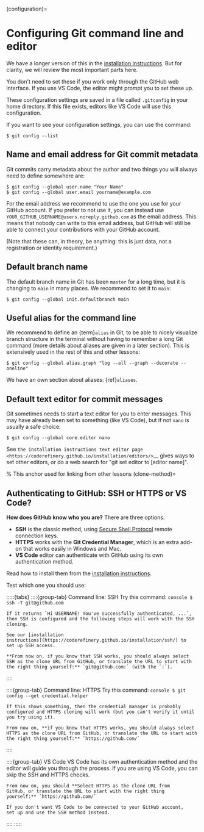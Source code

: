 (configuration)=

# Configuring Git command line and editor

We have a longer version of this in the [installation
instructions](https://coderefinery.github.io/installation/git-in-terminal/).
But for clarity, we will review the most important parts here.

You don't need to set these if you work only through the GitHub web interface.
If you use VS Code, the editor might prompt you to set these up.

These configuration settings are saved in a file called `.gitconfig` in your
home directory. If this file exists, editors like VS Code will use this
configuration.

If you want to see your configuration settings, you can use the command:
```console
$ git config --list
```


## Name and email address for Git commit metadata

Git commits carry metadata about the author and two things you will always need
to define somewhere are:
```console
$ git config --global user.name "Your Name"
$ git config --global user.email yourname@example.com
```

For the email address we recommend to use the one you use for your GitHub account.
If you prefer to not use it, you can instead use
`YOUR_GITHUB_USERNAME@users.noreply.github.com` as the email address.
This means that nobody can write to this email address, but GitHub will still
be able to connect your contributions with your GitHub account.

(Note that these can, in theory, be anything: this is just data, not a
registration or identity requirement.)


## Default branch name

The default branch name in Git has been `master` for a long time, but it is
changing to `main` in many places.  We recommend to set it to `main`:
```console
$ git config --global init.defaultbranch main
```


## Useful alias for the command line

We recommend to define an {term}`alias` in Git, to be able to nicely visualize
branch structure in the terminal without having to remember a long Git command
(more details about aliases are given in a later section). This is extensively
used in the rest of this and other lessons:
```console
$ git config --global alias.graph "log --all --graph --decorate --oneline"
```

We have an own section about aliases: {ref}`aliases`.


## Default text editor for commit messages

Git sometimes needs to start a text editor for you to enter messages.
This may have already been set to something (like VS Code), but if not
`nano` is usually a safe choice:

```console
$ git config --global core.editor nano
```

See `the installation instructions text editor page
<https://coderefinery.github.io/installation/editors/>`__ gives ways
to set other editors, or do a web search for "git set editor to
[editor name]".


% This anchor used for linking from other lessons
(clone-method)=

## Authenticating to GitHub: SSH or HTTPS or VS Code?

**How does GitHub know who you are?** There are three options.

- **SSH** is the classic method, using [Secure Shell
  Protocol](https://en.wikipedia.org/wiki/Secure_Shell) remote connection
  keys.
- **HTTPS** works with the **Git Credential Manager**, which is an
  extra add-on that works easily in Windows and Mac.
- **VS Code** editor can authenticate with GitHub using its own
  authentication method.

Read how to install them from the [installation
instructions](https://coderefinery.github.io/installation/ssh/).

Test which one you should use:

:::::{tabs}
  ::::{group-tab} Command line: SSH
    Try this command:
    ```console
    $ ssh -T git@github.com
    ```

    If it returns `Hi USERNAME! You've successfully authenticated, ...`,
    then SSH is configured and the following steps will work with the SSH
    cloning.

    See our [installation
    instructions](https://coderefinery.github.io/installation/ssh/) to
    set up SSH access.

    **From now on, if you know that SSH works, you should always select
    SSH as the clone URL from GitHub, or translate the URL to start with
    the right thing yourself:** `git@github.com:` (with the `:`).
  ::::

  ::::{group-tab} Command line: HTTPS
    Try this command:
    ```console
    $ git config --get credential.helper
    ```

    If this shows something, then the credential manager is probably
    configured and HTTPS cloning will work (but you can't verify it until
    you try using it).

    From now on, **if you know that HTTPS works, you should always select
    HTTPS as the clone URL from GitHub, or translate the URL to start with
    the right thing yourself:** `https://github.com/`
  ::::

  ::::{group-tab} VS Code
    VS Code has its own authentication method and the editor will guide you
    through the process. If you are using VS Code, you can skip the SSH and
    HTTPS checks.

    From now on, you should **Select HTTPS as the clone URL from
    GitHub, or translate the URL to start with the right thing
    yourself:** `https://github.com/`

    If you don't want VS Code to be connected to your GitHub account,
    set up and use the SSH method instead.
  ::::
:::::
